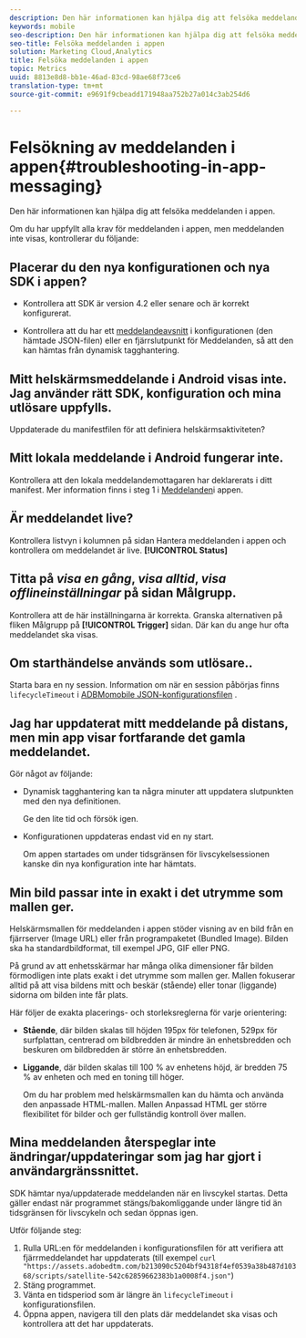 ```yaml
---
description: Den här informationen kan hjälpa dig att felsöka meddelanden i appen.
keywords: mobile
seo-description: Den här informationen kan hjälpa dig att felsöka meddelanden i appen.
seo-title: Felsöka meddelanden i appen
solution: Marketing Cloud,Analytics
title: Felsöka meddelanden i appen
topic: Metrics
uuid: 8813e8d8-bb1e-46ad-83cd-98ae68f73ce6
translation-type: tm+mt
source-git-commit: e9691f9cbeadd171948aa752b27a014c3ab254d6

---
```



# Felsökning av meddelanden i appen{#troubleshooting-in-app-messaging}

Den här informationen kan hjälpa dig att felsöka meddelanden i appen.

Om du har uppfyllt alla krav för meddelanden i appen, men meddelanden inte visas, kontrollerar du följande:

## Placerar du den nya konfigurationen och nya SDK i appen?

* Kontrollera att SDK är version 4.2 eller senare och är korrekt konfigurerat.

* Kontrollera att du har ett [meddelandeavsnitt](/help/using/in-app-messaging/in-app-messaging.md) i konfigurationen (den hämtade JSON-filen) eller en fjärrslutpunkt för Meddelanden, så att den kan hämtas från dynamisk tagghantering.

## Mitt helskärmsmeddelande i Android visas inte. Jag använder rätt SDK, konfiguration och mina utlösare uppfylls.

Uppdaterade du manifestfilen för att definiera helskärmsaktiviteten?

## Mitt lokala meddelande i Android fungerar inte.

Kontrollera att den lokala meddelandemottagaren har deklarerats i ditt manifest. Mer information finns i steg 1 i [Meddelanden](/help/android/messaging-main/messaging/messaging.md)i appen.

## Är meddelandet live?

Kontrollera listvyn i kolumnen på sidan Hantera meddelanden i appen och kontrollera om meddelandet är live. **[!UICONTROL Status]**

## Titta på *visa en gång*, *visa alltid*, *visa offlineinställningar* på sidan Målgrupp.

Kontrollera att de här inställningarna är korrekta. Granska alternativen på fliken Målgrupp på **[!UICONTROL Trigger]** sidan. Där kan du ange hur ofta meddelandet ska visas.

## Om starthändelse används som utlösare..

Starta bara en ny session. Information om när en session påbörjas finns `lifecycleTimeout` i [ADBMomobile JSON-konfigurationsfilen](/help/ios/configuration/json-config/json-config.md) .

## Jag har uppdaterat mitt meddelande på distans, men min app visar fortfarande det gamla meddelandet.

Gör något av följande:

* Dynamisk tagghantering kan ta några minuter att uppdatera slutpunkten med den nya definitionen.

   Ge den lite tid och försök igen.

* Konfigurationen uppdateras endast vid en ny start.

   Om appen startades om under tidsgränsen för livscykelsessionen kanske din nya konfiguration inte har hämtats.

## Min bild passar inte in exakt i det utrymme som mallen ger.

Helskärmsmallen för meddelanden i appen stöder visning av en bild från en fjärrserver (Image URL) eller från programpaketet (Bundled Image). Bilden ska ha standardbildformat, till exempel JPG, GIF eller PNG.

På grund av att enhetsskärmar har många olika dimensioner får bilden förmodligen inte plats exakt i det utrymme som mallen ger. Mallen fokuserar alltid på att visa bildens mitt och beskär (stående) eller tonar (liggande) sidorna om bilden inte får plats.

Här följer de exakta placerings- och storleksreglerna för varje orientering:

* **Stående**, där bilden skalas till höjden 195px för telefonen, 529px för surfplattan, centrerad om bildbredden är mindre än enhetsbredden och beskuren om bildbredden är större än enhetsbredden.

* **Liggande**, där bilden skalas till 100 % av enhetens höjd, är bredden 75 % av enheten och med en toning till höger.

   Om du har problem med helskärmsmallen kan du hämta och använda den anpassade HTML-mallen. Mallen Anpassad HTML ger större flexibilitet för bilder och ger fullständig kontroll över mallen.

## Mina meddelanden återspeglar inte ändringar/uppdateringar som jag har gjort i användargränssnittet.

SDK hämtar nya/uppdaterade meddelanden när en livscykel startas. Detta gäller endast när programmet stängs/bakomliggande under längre tid än tidsgränsen för livscykeln och sedan öppnas igen.

Utför följande steg:

1. Rulla URL:en för meddelanden i konfigurationsfilen för att verifiera att fjärrmeddelandet har uppdaterats (till exempel `curl "https://assets.adobedtm.com/b213090c5204bf94318f4ef0539a38b487d10368/scripts/satellite-542c62859662383b1a0008f4.json"`)
1. Stäng programmet.
1. Vänta en tidsperiod som är längre än `lifecycleTimeout` i konfigurationsfilen.
1. Öppna appen, navigera till den plats där meddelandet ska visas och kontrollera att det har uppdaterats.